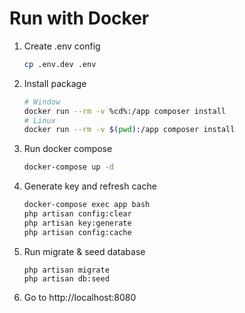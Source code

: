 # Run with Docker

1. Create .env config

   ```bash
   cp .env.dev .env
   ```

2. Install package

   ```bash
   # Window
   docker run --rm -v %cd%:/app composer install
   # Linux
   docker run --rm -v $(pwd):/app composer install
   ```

3. Run docker compose

   ```bash
   docker-compose up -d
   ```

4. Generate key and refresh cache

   ```bash
   docker-compose exec app bash
   php artisan config:clear
   php artisan key:generate
   php artisan config:cache
   ```

5. Run migrate & seed database

   ```base
   php artisan migrate
   php artisan db:seed
   ```

6. Go to http://localhost:8080
